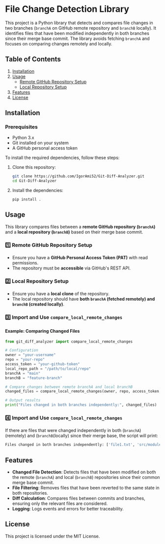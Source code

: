# File Change Detection Library

This project is a Python library that detects and compares file changes in two branches (`branchA` on GitHub remote repository and `branchB` locally). It identifies files that have been modified independently in both branches since their merge base commit. The library avoids fetching `branchA` and focuses on comparing changes remotely and locally.

## Table of Contents

1. [Installation](#installation)
2. [Usage](#usage)
   - [Remote GitHub Repository Setup](#remote-github-repository-setup)
   - [Local Repository Setup](#local-repository-setup)
3. [Features](#features)
4. [License](#license)

## Installation

### Prerequisites  
- Python 3.x  
- Git installed on your system  
- A GitHub personal access token  

To install the required dependencies, follow these steps:

1. Clone this repository:
    ```bash
    git clone https://github.com/IgorAmi52/Git-Diff-Analyzer.git
    cd Git-Diff-Analyzer
    ```

2. Install the dependencies:
    ```bash
    pip install .
    ```

## **Usage**  

This library compares files between a **remote GitHub repository (`branchA`)** and a **local repository (`branchB`)** based on their merge base commit.  

### **1️⃣ Remote GitHub Repository Setup**  
- Ensure you have a **GitHub Personal Access Token (PAT)** with read permissions.  
- The repository must be **accessible** via GitHub's REST API.  

### **2️⃣ Local Repository Setup**  
- Ensure you have a **local clone** of the repository.  
- The local repository should have **both `branchA` (fetched remotely) and `branchB` (created locally)**.  

### **3️⃣ Import and Use `compare_local_remote_changes`**  

#### **Example: Comparing Changed Files**  
```python
from git_diff_analyzer import compare_local_remote_changes

# Configuration
owner = "your-username"
repo = "your-repo"
access_token = "your-github-token"
local_repo_path = "/path/to/local/repo"
branchA = "main"
branchB = "feature-branch"

# Compare changes between remote branchA and local branchB
changed_files = compare_local_remote_changes(owner, repo, access_token, local_repo_path, branchA, branchB)

# Output results
print("Files changed in both branches independently:", changed_files)
```

### **4️⃣ Import and Use `compare_local_remote_changes`**  

If there are files that were changed independently in both (`branchA`) (remotely) and (`branchB`(locally) since their merge base, the script will print:

```bash
Files changed in both branches independently: ['file1.txt', 'src/module.py']
```

## Features

- **Changed File Detection**: Detects files that have been modified on both the remote (`branchA`) and local (`branchB`) repositories since their common merge base commit.
- **File Filtering**: Removes files that have been reverted to the same state in both repositories.
- **Diff Calculation**: Compares files between commits and branches, ensuring only the relevant files are considered.
- **Logging**: Logs events and errors for better traceability.


## License

This project is licensed under the MIT License.
